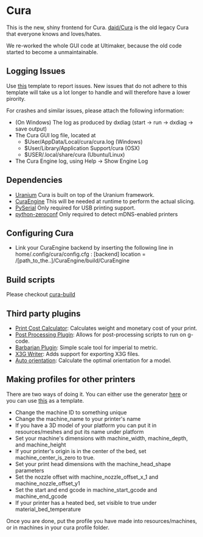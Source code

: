 Cura
====

This is the new, shiny frontend for Cura. [daid/Cura](https://github.com/daid/Cura.git) is the old legacy Cura that everyone knows and loves/hates.

We re-worked the whole GUI code at Ultimaker, because the old code started to become a unmaintainable.


Logging Issues
------------
Use [this](https://github.com/Ultimaker/Uranium/wiki/Bug-Reporting-Template) template to report issues. New issues that do not adhere to this template will take us a lot longer to handle and will therefore have a lower pirority. 

For crashes and similar issues, please attach the following information:

* (On Windows) The log as produced by dxdiag (start -> run -> dxdiag -> save output)
* The Cura GUI log file, located at
  * $User/AppData/Local/cura/cura.log (Windows)
  * $User/Library/Application Support/cura (OSX)
  * $USER/.local/share/cura (Ubuntu/Linux)
* The Cura Engine log, using Help -> Show Engine Log

Dependencies
------------

* [Uranium](https://github.com/Ultimaker/Uranium)
  Cura is built on top of the Uranium framework.
* [CuraEngine](https://github.com/Ultimaker/CuraEngine)
  This will be needed at runtime to perform the actual slicing.
* [PySerial](https://github.com/pyserial/pyserial)
  Only required for USB printing support.
* [python-zeroconf](https://github.com/jstasiak/python-zeroconf)
  Only required to detect mDNS-enabled printers

Configuring Cura
----------------
* Link your CuraEngine backend by inserting the following line in home/.config/cura/config.cfg :
[backend]
location = /[path_to_the..]/CuraEngine/build/CuraEngine

Build scripts
-------------

Please checkout [cura-build](https://github.com/Ultimaker/cura-build)

Third party plugins
-------------
* [Print Cost Calculator](https://github.com/nallath/PrintCostCalculator): Calculates weight and monetary cost of your print.
* [Post Processing Plugin](https://github.com/nallath/PostProcessingPlugin): Allows for post-processing scripts to run on g-code.
* [Barbarian Plugin](https://github.com/nallath/BarbarianPlugin): Simple scale tool for imperial to metric.
* [X3G Writer](https://github.com/Ghostkeeper/X3GWriter): Adds support for exporting X3G files.
* [Auto orientation](https://github.com/nallath/CuraOrientationPlugin): Calculate the optimal orientation for a model.

Making profiles for other printers
----------------------------------
There are two ways of doing it. You can either use the generator [here](http://quillford.github.io/CuraProfileMaker/) or you can use [this](https://github.com/Ultimaker/Cura/blob/master/resources/machines/ultimaker_original.json) as a template.

* Change the machine ID to something unique
* Change the machine_name to your printer's name
* If you have a 3D model of your platform you can put it in resources/meshes and put its name under platform
* Set your machine's dimensions with machine_width, machine_depth, and machine_height
* If your printer's origin is in the center of the bed, set machine_center_is_zero to true.
* Set your print head dimensions with the machine_head_shape parameters
* Set the nozzle offset with machine_nozzle_offset_x_1 and machine_nozzle_offset_y1
* Set the start and end gcode in machine_start_gcode and machine_end_gcode
* If your printer has a heated bed, set visible to true under material_bed_temperature

Once you are done, put the profile you have made into resources/machines, or in machines in your cura profile folder.
